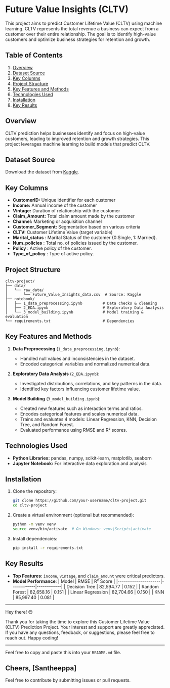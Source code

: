 # Future Value Insights (CLTV)

This project aims to predict Customer Lifetime Value (CLTV) using machine learning. CLTV represents the total revenue a business can expect from a customer over their entire relationship. The goal is to identify high-value customers and optimize business strategies for retention and growth.

## Table of Contents

1. [Overview](#overview)
2. [Dataset Source](#dataset-source)
3. [Key Columns](#key-columns)
4. [Project Structure](#project-structure)
5. [Key Features and Methods](#key-features-and-methods)
6. [Technologies Used](#technologies-used)
7. [Installation](#installation)
8. [Key Results](#key-results)
   

## Overview

CLTV prediction helps businesses identify and focus on high-value customers, leading to improved retention and growth strategies. This project leverages machine learning to build models that predict CLTV.

## Dataset Source
Download the dataset from [Kaggle](https://www.kaggle.com/datasets/shibumohapatra/customer-life-time-value).

## Key Columns

- **CustomerID:** Unique identifier for each customer
- **Income:** Annual income of the customer
- **Vintage:** Duration of relationship with the customer
- **Claim_Amount:** Total claim amount made by the customer
- **Channel:** Marketing or acquisition channel
- **Customer_Segment:** Segmentation based on various criteria
- **CLTV:** Customer Lifetime Value (target variable)
- **Marital_status** : Marital Status of the customer {0:Single, 1: Married}.
- **Num_policies** : Total no. of policies issued by the customer.
- **Policy** : Active policy of the customer.
- **Type_of_policy** : Type of active policy.

## Project Structure

```
cltv-project/
├── data/
│   └── raw_data/
│       └── Future_Value_Insights_data.csv  # Source: Kaggle
├── notebook/
│   ├── 1_data_preprocessing.ipynb         # Data checks & cleaning
│   ├── 2_EDA.ipynb                        # Exploratory Data Analysis
│   └── 3_model_building.ipynb             # Model training & evaluation
└── requirements.txt                       # Dependencies
```

## Key Features and Methods

1. **Data Preprocessing** (`1_data_preprocessing.ipynb`):
   - Handled null values and inconsistencies in the dataset.
   - Encoded categorical variables and normalized numerical data.

2. **Exploratory Data Analysis** (`2_EDA.ipynb`):
   - Investigated distributions, correlations, and key patterns in the data.
   - Identified key factors influencing customer lifetime value.

3. **Model Building** (`3_model_building.ipynb`):
   - Created new features such as interaction terms and ratios. 
   - Encodes categorical features and scales numerical data.
   - Trains and evaluates 4 models: Linear Regression, KNN, Decision Tree, and Random Forest.
   - Evaluated performance using RMSE and R² scores.

## Technologies Used

- **Python Libraries:** pandas, numpy, scikit-learn, matplotlib, seaborn
- **Jupyter Notebook:** For interactive data exploration and analysis

## Installation

1. Clone the repository:
   ```bash
   git clone https://github.com/your-username/cltv-project.git
   cd cltv-project
   ```
2. Create a virtual environment (optional but recommended):
   ```bash
   python -m venv venv
   source venv/bin/activate  # On Windows: venv\Scripts\activate
   ```
3. Install dependencies:
   ```bash
   pip install -r requirements.txt
   ```

## Key Results
- **Top Features**: `income`, `vintage`, and `claim_amount` were critical predictors.
- **Model Performance**:
  | Model               | RMSE       | R² Score   |
  |---------------------|------------|------------|
  | Decision Tree       | 82,594.77  | 0.152      |
  | Random Forest       | 82,658.16  | 0.151      |
  | Linear Regression   | 82,704.66  | 0.150      |
  | KNN                 | 85,997.40  | 0.081      |


---

Hey there! 😊

Thank you for taking the time to explore this Customer Lifetime Value (CLTV) Prediction Project. Your interest and support are greatly appreciated. If you have any questions, feedback, or suggestions, please feel free to reach out. Happy coding!

---

Feel free to copy and paste this into your `README.md` file.

Cheers, [Santheeppa]
---
Feel free to contribute by submitting issues or pull requests.
